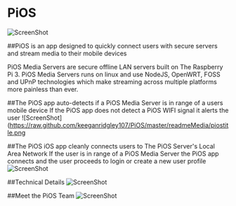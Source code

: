 # PiOS
![ScreenShot](https://raw.github.com/keeganridgley107/PiOS/readmeMedia/piostitle.png)

##PiOS is an app designed to quickly connect users with secure servers and stream media to their mobile devices

PiOS Media Servers are secure offline LAN servers built on The Raspberry Pi 3.
PiOS Media Servers runs on linux and use NodeJS, OpenWRT, FOSS and UPnP technologies which make streaming across multiple platforms more painless than ever.

##The PiOS app auto-detects if a PiOS Media Server is in range of a users mobile device
If the PiOS app does not detect a PiOS WIFI signal it alerts the user
![ScreenShot](https://raw.github.com/keeganridgley107/PiOS/master/readmeMedia/piostitle.png



##The PiOS iOS app cleanly connects users to The PiOS Server's Local Area Network
If the user is in range of a PiOS Media Server the PiOS app connects and the user proceeds to login or create a new user profile  
![ScreenShot](https://raw.github.com/keeganridgley107/PiOS/readmeMedia/networkyes.png)

##Technical Details
![ScreenShot](https://raw.github.com/keeganridgley107/PiOS/readmeMedia/about.png)

##Meet the PiOS Team
![ScreenShot](https://raw.github.com/keeganridgley107/PiOS/readmeMedia/team.png)
